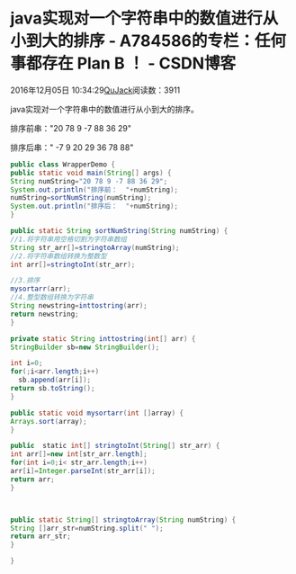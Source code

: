 # java实现对一个字符串中的数值进行从小到大的排序 - A784586的专栏：任何事都存在 Plan B ！ - CSDN博客





2016年12月05日 10:34:29[QuJack](https://me.csdn.net/A784586)阅读数：3911








java实现对一个字符串中的数值进行从小到大的排序。

排序前串："20 78 9 -7 88 36 29"

排序后串：" -7 9 20 29 36 78 88"






```java
public class WrapperDemo {
public static void main(String[] args) {
String numString="20 78 9 -7 88 36 29";
System.out.println("排序前：  "+numString);
numString=sortNumString(numString);
System.out.println("排序后：  "+numString);
}

public static String sortNumString(String numString) {
//1.将字符串用空格切割为字符串数组
String str_arr[]=stringtoArray(numString);
//2.将字符串数组转换为整数型
int arr[]=stringtoInt(str_arr);

//3.排序
mysortarr(arr);
//4.整型数组转换为字符串
String newstring=inttostring(arr);
return newstring;
}

private static String inttostring(int[] arr) {
StringBuilder sb=new StringBuilder();

int i=0;
for(;i<arr.length;i++)
  sb.append(arr[i]);
return sb.toString();
}

public static void mysortarr(int []array) {
Arrays.sort(array);
}

public  static int[] stringtoInt(String[] str_arr) {
int arr[]=new int[str_arr.length];
for(int i=0;i< str_arr.length;i++)
arr[i]=Integer.parseInt(str_arr[i]);
return arr;
}



public static String[] stringtoArray(String numString) {
String []arr_str=numString.split(" ");
return arr_str;
}

}
```






